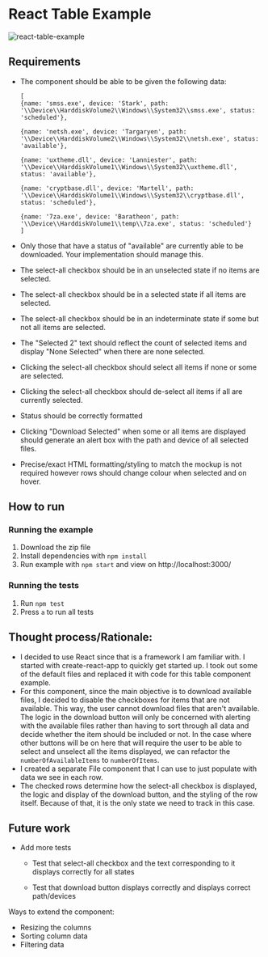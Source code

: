 # React Table Example

![react-table-example](react-table.gif)

## Requirements

- The component should be able to be given the following data:

  ```
  [
  {name: 'smss.exe', device: 'Stark', path: '\\Device\\HarddiskVolume2\\Windows\\System32\\smss.exe', status: 'scheduled'},
  
  {name: 'netsh.exe', device: 'Targaryen', path: '\\Device\\HarddiskVolume2\\Windows\\System32\\netsh.exe', status: 'available'},
  
  {name: 'uxtheme.dll', device: 'Lanniester', path: '\\Device\\HarddiskVolume1\\Windows\\System32\\uxtheme.dll', status: 'available'},
  
  {name: 'cryptbase.dll', device: 'Martell', path: '\\Device\\HarddiskVolume1\\Windows\\System32\\cryptbase.dll', status: 'scheduled'},
  
  {name: '7za.exe', device: 'Baratheon', path: '\\Device\\HarddiskVolume1\\temp\\7za.exe', status: 'scheduled'}
  ]
  ```

- Only those that have a status of "available" are currently able to be downloaded. Your implementation should manage this.

- The select-all checkbox should be in an unselected state if no items are selected.

- The select-all checkbox should be in a selected state if all items are selected.

- The select-all checkbox should be in an indeterminate state if some but not all items are selected.

- The "Selected 2" text should reflect the count of selected items and display "None Selected" when there are none selected.

- Clicking the select-all checkbox should select all items if none or some are selected.

- Clicking the select-all checkbox should de-select all items if all are currently selected.

- Status should be correctly formatted

- Clicking "Download Selected" when some or all items are displayed should generate an alert box with the path and device of all selected files.

- Precise/exact HTML formatting/styling to match the mockup is not required however rows should change colour when selected and on hover.



## How to run

### Running the example

1. Download the zip file
2. Install dependencies with `npm install`
3. Run example with `npm start` and view on http://localhost:3000/

### Running the tests

1. Run `npm test`
2. Press `a` to run all tests



## Thought process/Rationale:

- I decided to use React since that is a framework I am familiar with. I started with create-react-app to quickly get started up. I took out some of the default files and replaced it with code for this table component example.
- For this component, since the main objective is to download available files, I decided to disable the checkboxes for items that are not available. This way, the user cannot download files that aren't available. The logic in the download button will only be concerned with alerting with the available files rather than having to sort through all data and decide whether the item should be included or not. In the case where other buttons will be on here that will require the user to be able to select and unselect all the items displayed, we can refactor the `numberOfAvailableItems` to `numberOfItems`. 
- I created a separate File component that I can use to just populate with data we see in each row.
- The checked rows determine how the select-all checkbox is displayed, the logic and display of the download button, and the styling of the row itself. Because of that, it is the only state we need to track in this case.



## Future work

- Add more tests

  - Test that select-all checkbox and the text corresponding to it displays correctly for all states

  - Test that download button displays correctly and displays correct path/devices

    

Ways to extend the component:

- Resizing the columns
- Sorting column data
- Filtering data

